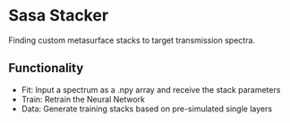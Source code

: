 # Sasa Stacker
Finding custom metasurface stacks to target transmission spectra.

## Functionality
- Fit: Input a spectrum as a .npy array and receive the stack parameters
- Train: Retrain the Neural Network
- Data: Generate training stacks based on pre-simulated single layers